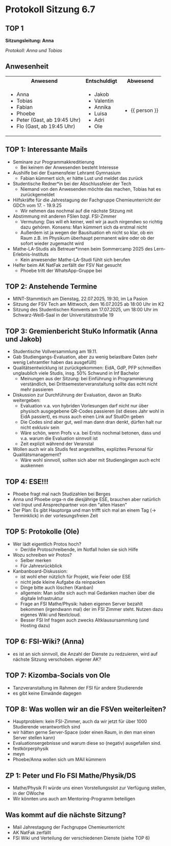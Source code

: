 # Protokoll Sitzung 6.7

## TOP 1

<b>Sitzungsleitung: Anna</b>

<i>Protokoll: Anna und Tobias</i>

## Anwesenheit

<table>
<tr>
<th>Anwesend</th>
<th>Entschuldigt</th>
<th>Abwesend</th>
</tr>
<tr>
<td>
<ul>
	<li> Anna </li>
    <li> Tobias </li>
    <li> Fabian </li>
    <li> Phoebe </li>
    <li> Peter (Gast, ab 19:45 Uhr) </li>
    <li> Flo (Gast, ab 19:45 Uhr) </li>
</ul>
</td>
<td>
<ul>
    <li> Jakob </li>
    <li> Valentin </li>
    <li> Annika </li>
    <li> Luisa </li>
    <li> Adri </li>
    <li> Ole </li>
</ul>
</td>
<td>
<ul>
	<li> {{ person }} </li>
</ul>
</td>
</tr>
</table>

## TOP 1: Interessante Mails
- Seminare zur Programmakkreditierung
    - Bei keinem der Anwesenden besteht Interesse
- Aushilfe bei der Examensfeier Lehramt Gymnasium
    - Fabian kümmert sich, er hätte Lust und meldet das zurück
- Studentische Redner\*in bei der Abschlussfeier der Tech
    - Niemand von den Anwesenden möchte das machen, Tobias hat es zurückgemeldet
- Hilfskräfte für die Jahrestagung der Fachgruppe Chemieunterricht der GDCh vom 17. - 19.9.25
    - Wir nehmen das nochmal auf die nächste Sitzung mit
- Abstimmung mit anderen FSIen bzgl. FSI-Zimmer
    - Vermutung: Das will eh keiner, weil wir ja auch nirgendwo so richtig dazu gehören. Konsens: Man kümmert sich da erstmal nicht
    - Außerdem ist ja wegen der Bausituation eh nicht so klar, ob ein Raum z.B. im Physikum überhaupt permanent wäre oder ob der sofort wieder zugemacht wird
- Mathe-LA-Studis als Betreuer\*innen beim Sommercamp 2025 des Lern-Erlebnis-Instituts
    - Kein anwesender Mathe-LA-Studi fühlt sich berufen
- Helfer beim AK NatFak zerfällt der FSV Nat gesucht
    - Phoebe tritt der WhatsApp-Gruppe bei

## TOP 2: Anstehende Termine
- MINT-Stammtisch am Dienstag, 22.07.2025, 19:30, im La Pasion
- Sitzung der FSV Tech am Mittwoch, dem 16.07.2025 ab 18:00 Uhr im K2
- Sitzung des Studentischen Konvents am 17.07.2025, um 18:00 Uhr im Schwarz-Weiß-Saal in der Universitätsstraße 19

## TOP 3: Gremienbericht StuKo Informatik (Anna und Jakob)
- Studentische Vollversammlung am 19.11.
- Gab Studiengangs-Evaluation, aber zu wenig belastbare Daten (sehr wenig Lehramtler haben das ausgefüllt)
- Qualitätsentwicklung ist zurückgekommen: EidA, GdP, PFP schmeißen unglaublich viele Studis, insg. 50% Schwund in Inf Bachelor
    - Meinungen aus der Sitzung: bei Einführung in Programmierung verständlich, bei Drittsemesterveranstaltung sollte das echt nicht mehr passieren
- Diskussion zur Durchführung der Evaluation, davon an StuKo weitergeben: 
    - Evaluation v.a. von hybriden Vorlesungen darf nicht nur über physisch ausgegebene QR-Codes passieren (ist dieses Jahr wohl in EidA passiert), es muss auch einen Link auf StudOn geben
    - Die Codes sind aber gut, weil man dann dran denkt, dürfen halt nur nicht exklusiv sein
    - Wäre schön, wenn Profs v.a. bei Erstis nochmal betonen, dass und v.a. warum die Evaluation sinnvoll ist
    - Zeit explizit während der Veranstal
- Wollen auch wir als Studis fest angestelltes, explizites Personal für Qualitätsmanagement?
    - Wäre wohl sinnvoll, sollten sich aber mit Studiengängen auch echt auskennen

## TOP 4: ESE!!!
- Phoebe fragt mal nach Studizahlen bei Berges
- Anna und Phoebe orga-n die diesjährige ESE, brauchen aber natürlich viel Input und Ansprechpartner von den "alten Hasen"
- Der Plan: Es gibt Hauptorga und man trifft sich mal an einem Tag (-> Terminklick) in der vorlesungsfreien Zeit

## TOP 5: Protokolle (Ole)
- Wer lädt eigentlich Protos hoch?
    - Der/die Protoschreibende, im Notfall holen sie sich Hilfe
- Wozu schreiben wir Protos?
    - Selber merken
    - Für Jahresrückblick
- Kanbanboard-Diskussion:
    - ist wohl eher nützlich für Projekt, wie Feier oder ESE
    - nicht jede kleine Aufgabe da reinpacken
    - Dinge bitte auch löschen (Kanban)
    - allgemein: Man sollte sich auch mal Gedanken machen über die digitale Infrastruktur
    - Frage an FSI Mathe/Physik: haben eigenen Server bezahlt bekommen (irgendwann mal) der im FSI Zimmer steht. Nutzen dazu eigenes Wiki und Nextcloud. 
    - Besser FSI Inf fragen auch zwecks Altklausursammlung (und Hosting dazu)

## TOP 6: FSI-Wiki? (Anna)
- es ist an sich sinnvoll, die Anzahl der Dienste zu redzuieren, wird auf nächste Sitzung verschoben. eigener AK?

## TOP 7: Kizomba-Socials von Ole
- Tanzveranstaltung im Rahmen der FSI für andere Studierende
- es gibt keine Einwände dagegen

## TOP 8: Was wollen wir an die FSVen weiterleiten?
- Hauptproblem: kein FSI-Zimmer, auch da wir jetzt für über 1000 Studierende verantwortlich sind
- wir hätten gerne Server-Space (oder einen Raum, in den man einen Server stellen kann)
- Evaluationsergebnisse und warum diese so (negativ) ausgefallen sind.
- festkörperphysik
- meyn
- Phoebe/Anna wollen sich um MAil kümmern

## ZP 1: Peter und Flo FSI Mathe/Physik/DS
- Mathe/Physik FI würde uns einen Vorstellungsslot zur Verfügung stellen, in der OWoche
- Wir könnten uns auch am Mentoring-Programm beteiligen 

## Was kommt auf die nächste Sitzung?
- Mail Jahrestagung der Fachgruppe Chemieunterricht 
- AK NatFak zerfällt
- FSI Wiki und Verteilung der verschiedenen Dienste (siehe TOP 6)